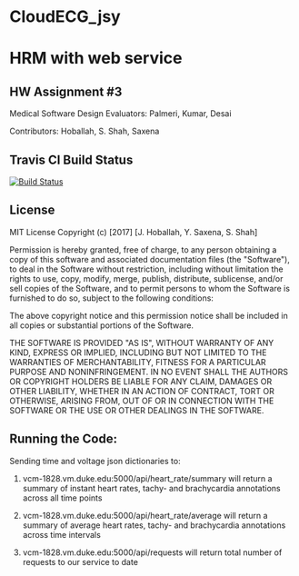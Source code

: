 # CloudECG_jsy
# HRM with web service

## HW Assignment #3

Medical Software Design Evaluators: Palmeri, Kumar, Desai

Contributors: Hoballah, S. Shah, Saxena

Travis CI Build Status
---

[![Build Status](https://travis-ci.org/ss842/CloudECG_jsy.svg?branch=master)](https://travis-ci.org/ss842/CloudECG_jsy)

License
---

MIT License Copyright (c) [2017] [J. Hoballah, Y. Saxena, S. Shah]

Permission is hereby granted, free of charge, to any person obtaining a copy of this software and associated documentation files (the "Software"), to deal in the Software without restriction, including without limitation the rights to use, copy, modify, merge, publish, distribute, sublicense, and/or sell copies of the Software, and to permit persons to whom the Software is furnished to do so, subject to the following conditions:

The above copyright notice and this permission notice shall be included in all copies or substantial portions of the Software.

THE SOFTWARE IS PROVIDED "AS IS", WITHOUT WARRANTY OF ANY KIND, EXPRESS OR IMPLIED, INCLUDING BUT NOT LIMITED TO THE WARRANTIES OF MERCHANTABILITY, FITNESS FOR A PARTICULAR PURPOSE AND NONINFRINGEMENT. IN NO EVENT SHALL THE AUTHORS OR COPYRIGHT HOLDERS BE LIABLE FOR ANY CLAIM, DAMAGES OR OTHER LIABILITY, WHETHER IN AN ACTION OF CONTRACT, TORT OR OTHERWISE, ARISING FROM, OUT OF OR IN CONNECTION WITH THE SOFTWARE OR THE USE OR OTHER DEALINGS IN THE SOFTWARE.

Running the Code:
---

Sending time and voltage json dictionaries to:

1) vcm-1828.vm.duke.edu:5000/api/heart_rate/summary will return a summary of instant heart rates, tachy- and brachycardia annotations across all time points

2) vcm-1828.vm.duke.edu:5000/api/heart_rate/average will return a summary of average heart rates, tachy- and brachycardia annotations across time intervals

3) vcm-1828.vm.duke.edu:5000/api/requests will return total number of requests to our service to date

